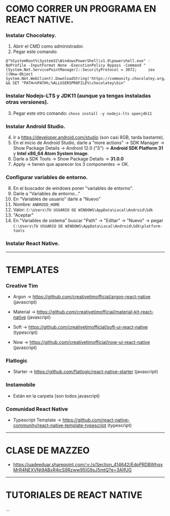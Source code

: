 # COMO CORRER UN PROGRAMA EN REACT NATIVE.
### Instalar Chocolatey.
  1. Abrir el CMD como administrador.
  2. Pegar este comando:
    
    @"%SystemRoot%\System32\WindowsPowerShell\v1.0\powershell.exe" -NoProfile -InputFormat None -ExecutionPolicy Bypass -Command "[System.Net.ServicePointManager]::SecurityProtocol = 3072;     iex ((New-Object         System.Net.WebClient).DownloadString('https://community.chocolatey.org/install.ps1'))" && SET "PATH=%PATH%;%ALLUSERSPROFILE%\chocolatey\bin"
      
### Instalar Nodejs-LTS y JDK11 (aunque ya tengas instaladas otras versiones).
  3. Pegar este otro comando: `choco install -y nodejs-lts openjdk11`
### Instalar Android Studio.
  4. Ir a https://developer.android.com/studio (son casi 8GB, tarda bastante).
  5. En el inicio de Android Studio, darle a "more actions" -> SDK Manager -> Show Package Details -> Android 12.0 ("S") -> **Android SDK Platform 31** y **Intel x86_64 Atom System Image**.
  6. Darle a SDK Tools -> Show Package Details -> **31.0.0**
  7. Apply -> tienen que aparecer los 3 componentes -> OK.

 

### Configurar variables de entorno.
  8. En el buscador de windows poner "variables de entorno".
  9. Darle a "Variables de entorno..."
  10. En "Variables de usuario" darle a "Nuevo"
  11. Nombre: `ANDROID_HOME`
  12. Valor: `C:\Users\TU USUARIO DE WINDOWS\AppData\Local\Android\Sdk`
  13. "Aceptar"
  14. En "Variables de sistema" buscar "Path" -> "Editar" -> "Nuevo" -> pegar `C:\Users\TU USUARIO DE WINDOWS\AppData\Local\Android\Sdk\platform-tools`
### Instalar React Native.

  
  
---
# TEMPLATES


### Creative Tim
* Argon -> https://github.com/creativetimofficial/argon-react-native (javascript)

* Material -> https://github.com/creativetimofficial/material-kit-react-native (javascript)

* Soft -> https://github.com/creativetimofficial/soft-ui-react-native (typescript)

* Now -> https://github.com/creativetimofficial/now-ui-react-native (javascript)

### Flatlogic
* Starter -> https://github.com/flatlogic/react-native-starter (javascript)

### Instamobile
* Están en la carpeta (son todos javascript)

### Comunidad React Native
* Typescript Template -> https://github.com/react-native-community/react-native-template-typescript (typescript)
---
# CLASE DE MAZZEO
* https://uadeeduar.sharepoint.com/:v:/s/Section_414642/EdpPRDBWhqxMrR4NEXVNt9ABxR4jcS9Rzww95IG9sJ5mtQ?e=3AIfUG
---
# TUTORIALES DE REACT NATIVE
...
